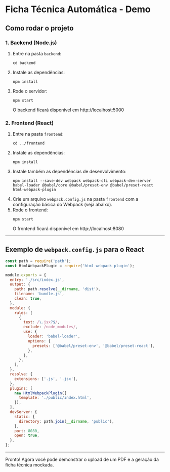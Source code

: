 # Ficha Técnica Automática - Demo

## Como rodar o projeto

### 1. Backend (Node.js)

1. Entre na pasta `backend`:
   ```
   cd backend
   ```
2. Instale as dependências:
   ```
   npm install
   ```
3. Rode o servidor:
   ```
   npm start
   ```
   O backend ficará disponível em http://localhost:5000

### 2. Frontend (React)

1. Entre na pasta `frontend`:
   ```
   cd ../frontend
   ```
2. Instale as dependências:
   ```
   npm install
   ```
3. Instale também as dependências de desenvolvimento:
   ```
   npm install --save-dev webpack webpack-cli webpack-dev-server babel-loader @babel/core @babel/preset-env @babel/preset-react html-webpack-plugin
   ```
4. Crie um arquivo `webpack.config.js` na pasta `frontend` com a configuração básica do Webpack (veja abaixo).
5. Rode o frontend:
   ```
   npm start
   ```
   O frontend ficará disponível em http://localhost:8080

---

## Exemplo de `webpack.config.js` para o React

```js
const path = require('path');
const HtmlWebpackPlugin = require('html-webpack-plugin');

module.exports = {
  entry: './src/index.js',
  output: {
    path: path.resolve(__dirname, 'dist'),
    filename: 'bundle.js',
    clean: true,
  },
  module: {
    rules: [
      {
        test: /\.jsx?$/,
        exclude: /node_modules/,
        use: {
          loader: 'babel-loader',
          options: {
            presets: ['@babel/preset-env', '@babel/preset-react'],
          },
        },
      },
    ],
  },
  resolve: {
    extensions: ['.js', '.jsx'],
  },
  plugins: [
    new HtmlWebpackPlugin({
      template: './public/index.html',
    }),
  ],
  devServer: {
    static: {
      directory: path.join(__dirname, 'public'),
    },
    port: 8080,
    open: true,
  },
};
```

---

Pronto! Agora você pode demonstrar o upload de um PDF e a geração da ficha técnica mockada.
